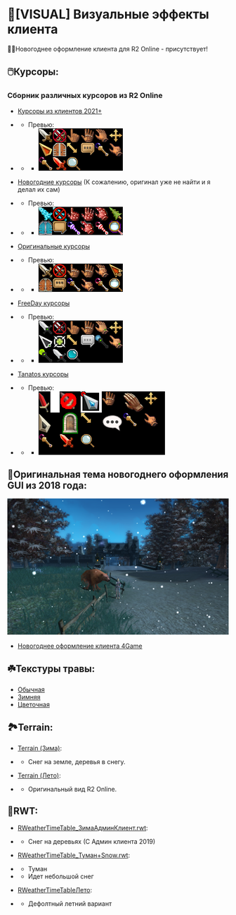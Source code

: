 # 🌟[VISUAL] Визуальные эффекты клиента
🎅🏻Новогоднее оформление клиента для R2 Online -  присутствует!

## 🖱️Курсоры:
### Сборник различных курсоров из R2 Online
- [Курсоры из клиентов 2021+](Cursor/Курсоры%20из%20клиентов%202021+)
- - Превью:
- - - ![collage.png](Cursor/Курсоры%20из%20клиентов%202021+/collage.png)

- [Новогодние курсоры](Cursor/Новогодние%20курсоры) (К сожалению, оригинал уже не найти и я делал их сам)
- - Превью:
- - - ![collage.png](Cursor/Новогодние%20курсоры/collage.png)

- [Оригинальные курсоры](Cursor/Оригинальные%20курсоры)
- - Превью:
- - - ![collage.png](Cursor/Оригинальные%20курсоры/collage.png)

- [FreeDay курсоры](Cursor/FreeDay%20курсоры)
- - Превью:
- - - ![collage.png](Cursor/FreeDay%20курсоры/collage.png)

- [Tanatos курсоры](Cursor/Tanatos%20курсоры)
- - Превью:
- - - ![collage.png](Cursor/Tanatos%20курсоры/collage.png)

## 🎉Оригинальная тема новогоднего оформления GUI из 2018 года:
![Winter2.png](Новогоднее%20оформление%20клиента%204Game/Winter2.png)
- [Новогоднее оформление клиента 4Game](️Новогоднее%20оформление%20клиента%204Game)


## ☘️Текстуры травы:
- [Обычная](Grass/Default)
- [Зимняя](Grass/Winter)
- [Цветочная](Grass/Flower)


## 🏞️Terrain:
- [Terrain (Зима)](Terrain%20(Зима)):
- - Снег на земле, деревья в снегу.

- [Terrain (Лето)](Terrain%20(Лето)):
- - Оригинальный вид R2 Online.


## 🌄RWT:
- [RWeatherTimeTable_ЗимаАдминКлиент.rwt](RWT/RWeatherTimeTable_ЗимаАдминКлиент.rwt):
- - Снег на деревьях (С Админ клиента 2019)

-  [RWeatherTimeTable_Туман+Snow.rwt](RWT/RWeatherTimeTable_Туман+Snow.rwt):
- - Туман
- - Идет небольшой снег

- [RWeatherTimeTableЛето](RWT/RWeatherTimeTableЛето.rwt):
- - Дефолтный летний вариант